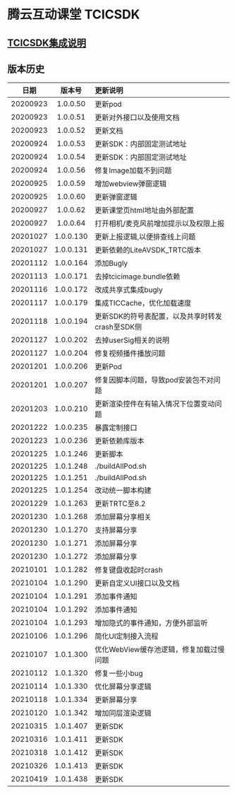 # 腾云互动课堂 TCICSDK 

## [TCICSDK集成说明](TCICSDK使用说明.md)

## 版本历史

| 日期 | 版本号 |  更新说明 |
|:---------:|:--------:|:-------- |
| 20200923 | 1.0.0.50 | 更新pod |
| 20200923 | 1.0.0.51 | 更新对外接口以及使用文档 |
| 20200923 | 1.0.0.52 | 更新文档 |
| 20200924 | 1.0.0.53 | 更新SDK：内部固定测试地址 |
| 20200924 | 1.0.0.54 | 更新SDK：内部固定测试地址 |
| 20200924 | 1.0.0.56 | 修复Image加载不到问题 |
| 20200925 | 1.0.0.59 | 增加webview弹窗逻辑 |
| 20200925 | 1.0.0.60 | 更新弹窗逻辑 |
| 20200927 | 1.0.0.62 | 更新课堂页html地址由外部配置 |
| 20200927 | 1.0.0.64 | 打开相机/麦克风前增加提示以及权限上报 |
| 20201027 | 1.0.0.130 | 更新上报逻辑,以便排查线上问题 |
| 20201027 | 1.0.0.131 | 更新依赖的LiteAVSDK_TRTC版本 |
| 20201112 | 1.0.0.164 | 添加Bugly |
| 20201113 | 1.0.0.171 | 去掉tcicimage.bundle依赖 |
| 20201116 | 1.0.0.172 | 改成共享式集成bugly |
| 20201117 | 1.0.0.179 | 集成TICCache，优化加载速度 |
| 20201118 | 1.0.0.194 | 更新SDK的符号表配置，以及共享时转发crash至SDK侧 |
| 20201127 | 1.0.0.202 | 去掉userSig相关的说明 |
| 20201127 | 1.0.0.204 | 修复视频播件播放问题 |
| 20201201 | 1.0.0.206 | 更新Pod |
| 20201201 | 1.0.0.207 | 修复因脚本问题，导致pod安装包不对问题 |
| 20201203 | 1.0.0.210 | 更新渲染控件在有输入情况下位置变动问题 |
| 20201222 | 1.0.0.235 | 暴露定制接口 |
| 20201223 | 1.0.0.236 | 更新依赖库版本 |
| 20201225 | 1.0.1.246 | 更新脚本 |
| 20201225 | 1.0.1.248 | ./buildAllPod.sh |
| 20201225 | 1.0.1.251 | ./buildAllPod.sh |
| 20201225 | 1.0.1.254 | 改动统一脚本构建 |
| 20201229 | 1.0.1.263 | 更新TRTC至8.2 |
| 20201230 | 1.0.1.268 | 添加屏幕分享相关 |
| 20201230 | 1.0.1.270 | 支持屏幕分享 |
| 20201230 | 1.0.1.271 | 添加屏幕分享 |
| 20201230 | 1.0.1.272 | 添加屏幕分享 |
| 20210101 | 1.0.1.282 | 修复键盘收起时crash |
| 20210104 | 1.0.1.290 | 更新自定义UI接口以及文档 |
| 20210104 | 1.0.1.291 | 添加事件通知 |
| 20210104 | 1.0.1.292 | 添加事件通知 |
| 20210104 | 1.0.1.293 | 增加隐式的事件通知，方便外部监听 |
| 20210106 | 1.0.1.296 | 简化UI定制接入流程 |
| 20210107 | 1.0.1.300 | 优化WebView缓存池逻辑，修复加载过慢问题 |
| 20210112 | 1.0.1.320 | 修复一些小bug |
| 20210114 | 1.0.1.330 | 优化屏幕分享逻辑 |
| 20210118 | 1.0.1.334 | 更新屏幕分享 |
| 20210120 | 1.0.1.342 | 增加同层渲染逻辑 |
| 20210315 | 1.0.1.407 | 更新SDK |
| 20210316 | 1.0.1.411 | 更新SDK |
| 20210318 | 1.0.1.412 | 更新SDK |
| 20210326 | 1.0.1.413 | 更新SDK |
| 20210419 | 1.0.1.438 | 更新SDK |
